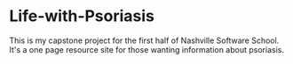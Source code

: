 Life-with-Psoriasis
===================

This is my capstone project for the first half of Nashville Software School. It's a one page resource site for those wanting information about psoriasis.
